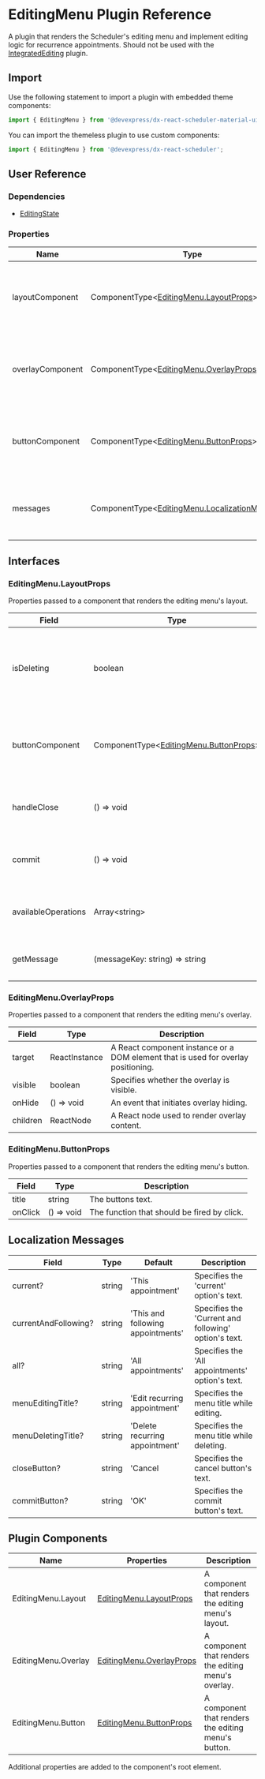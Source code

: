 # EditingMenu Plugin Reference

A plugin that renders the Scheduler's editing menu and implement editing logic for recurrence appointments. Should not be used with the [IntegratedEditing](integrated-editing.md) plugin.

## Import

Use the following statement to import a plugin with embedded theme components:

```js
import { EditingMenu } from '@devexpress/dx-react-scheduler-material-ui';
```

You can import the themeless plugin to use custom components:

```js
import { EditingMenu } from '@devexpress/dx-react-scheduler';
```

## User Reference

### Dependencies

- [EditingState](editing-state.md)

### Properties

Name | Type | Default | Description
-----|------|---------|------------
layoutComponent | ComponentType&lt;[EditingMenu.LayoutProps](#editingmenulayoutprops)&gt; | | A component that renders the editing menu's layout.
overlayComponent | ComponentType&lt;[EditingMenu.OverlayProps](#editingmenuoverlayprops)&gt; | | A component that renders the editing menu's overlay.
buttonComponent | ComponentType&lt;[EditingMenu.ButtonProps](#editingmenubuttonprops)&gt; | | A component that renders the editing menu's button.
messages | ComponentType&lt;[EditingMenu.LocalizationMessages](#editingmenulocalizationmessages)&gt; | | 	An object that specifies the localization messages.

## Interfaces

### EditingMenu.LayoutProps

Properties passed to a component that renders the editing menu's layout.

Field | Type | Description
------|------|------------
isDeleting | boolean | The flag that specifies what type of the editing is (deleting or editing).
buttonComponent | ComponentType&lt;[EditingMenu.ButtonProps](#editingmenubuttonprops)&gt; | A component that renders the editing menu's button.
handleClose | () => void | The function that closed the window.
commit | () => void | The function that committed changes.
availableOperations | Array&lt;string&gt; | The editing operations are available to choose.
getMessage | (messageKey: string) => string | Returns a specified localization message.

### EditingMenu.OverlayProps

Properties passed to a component that renders the editing menu's overlay.

Field | Type | Description
------|------|------------
target | ReactInstance | A React component instance or a DOM element that is used for overlay positioning.
visible | boolean | Specifies whether the overlay is visible.
onHide | () => void | An event that initiates overlay hiding.
children | ReactNode | A React node used to render overlay content.

### EditingMenu.ButtonProps

Properties passed to a component that renders the editing menu's button.

Field | Type | Description
------|------|------------
title | string | The buttons text.
onClick | () => void | The function that should be fired by click.

## Localization Messages

Field | Type | Default | Description
------|------|---------|------------
current? | string | 'This appointment' | Specifies the 'current' option's text.
currentAndFollowing? | string | 'This and following appointments' | Specifies the 'Current and following' option's text.
all? | string | 'All appointments' | Specifies the 'All appointments' option's text.
menuEditingTitle? | string | 'Edit recurring appointment' | Specifies the menu title while editing.
menuDeletingTitle? | string | 'Delete recurring appointment' | Specifies the menu title while deleting.
closeButton? | string | 'Cancel | Specifies the cancel button's text.
commitButton? | string | 'OK' | Specifies the commit button's text.

## Plugin Components

Name | Properties | Description
-----|------------|------------
EditingMenu.Layout | [EditingMenu.LayoutProps](#editingmenulayoutprops) | A component that renders the editing menu's layout.
EditingMenu.Overlay | [EditingMenu.OverlayProps](#editingmenuomodalprops) | A component that renders the editing menu's overlay.
EditingMenu.Button | [EditingMenu.ButtonProps](#editingmenubuttonprops) | A component that renders the editing menu's button.

Additional properties are added to the component's root element.
